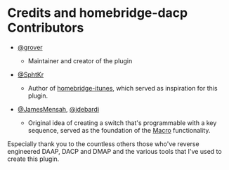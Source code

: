 # Credits and homebridge-dacp Contributors

* [@grover](https://github.com/grover)

  * Maintainer and creator of the plugin

* [@SphtKr](https://github.com/SphtKr)

  * Author of [homebridge-itunes](https://github.com/SphtKr/homebridge-itunes), which served as inspiration for this plugin.

* [@JamesMensah](https://github.com/JamesMensah), [@jdebardi](https://github.com/jdebardi)

  * Original idea of creating a switch that's programmable with a key sequence, served as the foundation of the [Macro](docs/configuration/macros.md) functionality.

Especially thank you to the countless others those who've reverse engineered DAAP, DACP and DMAP and the various tools that I've used to create this plugin.
